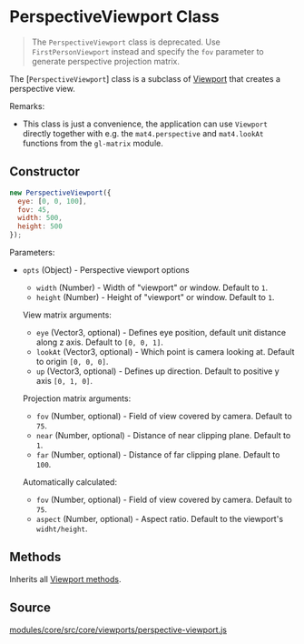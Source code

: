 # PerspectiveViewport Class

> The `PerspectiveViewport` class is deprecated. Use `FirstPersonViewport` instead and specify the `fov` parameter to generate perspective projection matrix.

The [`PerspectiveViewport`] class is a subclass of [Viewport](/docs/api-reference/viewport.md) that creates a perspective view.

Remarks:

* This class is just a convenience, the application can use `Viewport` directly
  together with e.g. the `mat4.perspective` and `mat4.lookAt` functions from the
  `gl-matrix` module.


## Constructor

```js
new PerspectiveViewport({
  eye: [0, 0, 100],
  fov: 45,
  width: 500,
  height: 500
});
```

Parameters:

* `opts` (Object) - Perspective viewport options

  + `width` (Number) - Width of "viewport" or window. Default to `1`.
  + `height` (Number) - Height of "viewport" or window. Default to `1`.

  View matrix arguments:

  + `eye` (Vector3, optional) - Defines eye position, default unit distance along z axis. Default to `[0, 0, 1]`.
  + `lookAt` (Vector3, optional) - Which point is camera looking at. Default to origin `[0, 0, 0]`.
  + `up` (Vector3, optional) - Defines up direction. Default to positive y axis `[0, 1, 0]`.

  Projection matrix arguments:

  + `fov` (Number, optional) - Field of view covered by camera. Default to `75`.
  + `near` (Number, optional) - Distance of near clipping plane. Default to `1`.
  + `far` (Number, optional) - Distance of far clipping plane. Default to `100`.

  Automatically calculated:

  + `fov` (Number, optional) - Field of view covered by camera. Default to `75`.
  + `aspect` (Number, optional) - Aspect ratio. Default to the viewport's `widht/height`.

## Methods

Inherits all [Viewport methods](/docs/api-reference/viewport.md#methods).

## Source

[modules/core/src/core/viewports/perspective-viewport.js](https://github.com/uber/deck.gl/blob/5.2-release/modules/core/src/core/viewports/perspective-viewport.js)
